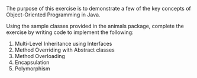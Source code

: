 The purpose of this exercise is to demonstrate a few of the key concepts
of Object-Oriented Programming in Java.

Using the sample classes provided in the animals package,
complete the exercise by writing code to implement the following:
1) Multi-Level Inheritance using Interfaces
2) Method Overriding with Abstract classes
3) Method Overloading
4) Encapsulation
5) Polymorphism


